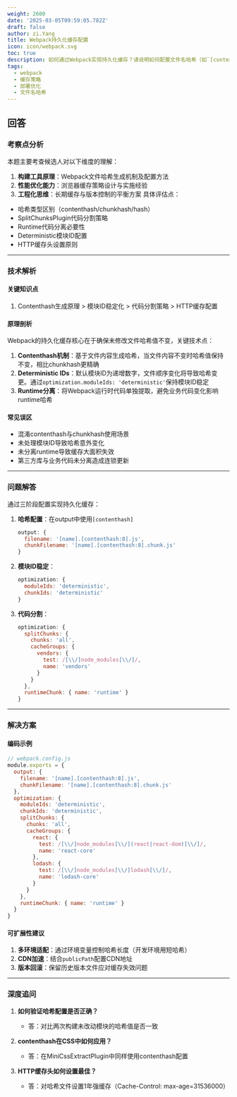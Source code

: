 ```yaml
---
weight: 2600
date: '2025-03-05T09:59:05.782Z'
draft: false
author: zi.Yang
title: Webpack持久化缓存配置
icon: icon/webpack.svg
toc: true
description: 如何通过Webpack实现持久化缓存？请说明如何配置文件名哈希（如`[contenthash]`）以及如何设计缓存策略以提升用户二次加载速度。
tags:
  - webpack
  - 缓存策略
  - 部署优化
  - 文件名哈希
---
```


## 回答

### 考察点分析

本题主要考查候选人对以下维度的理解：

1. **构建工具原理**：Webpack文件哈希生成机制及配置方法
2. **性能优化能力**：浏览器缓存策略设计与实施经验
3. **工程化思维**：长期缓存与版本控制的平衡方案
具体评估点：

- 哈希类型区别（contenthash/chunkhash/hash）
- SplitChunksPlugin代码分割策略
- Runtime代码分离必要性
- Deterministic模块ID配置
- HTTP缓存头设置原则

---

### 技术解析

#### 关键知识点

1. Contenthash生成原理 > 模块ID稳定化 > 代码分割策略 > HTTP缓存配置

#### 原理剖析

Webpack的持久化缓存核心在于确保未修改文件哈希值不变，关键技术点：

1. **Contenthash机制**：基于文件内容生成哈希，当文件内容不变时哈希值保持不变，相比chunkhash更精确
2. **Deterministic IDs**：默认模块ID为递增数字，文件顺序变化将导致哈希变更。通过`optimization.moduleIds: 'deterministic'`保持模块ID稳定
3. **Runtime分离**：将Webpack运行时代码单独提取，避免业务代码变化影响runtime哈希

#### 常见误区

- 混淆contenthash与chunkhash使用场景
- 未处理模块ID导致哈希意外变化
- 未分离runtime导致缓存大面积失效
- 第三方库与业务代码未分离造成连锁更新

---

### 问题解答

通过三阶段配置实现持久化缓存：

1. **哈希配置**：在output中使用`[contenthash]`

   ```javascript
   output: {
     filename: '[name].[contenthash:8].js',
     chunkFilename: '[name].[contenthash:8].chunk.js'
   }
   ```

2. **模块ID稳定**：

   ```javascript
   optimization: {
     moduleIds: 'deterministic',
     chunkIds: 'deterministic'
   }
   ```

3. **代码分割**：

   ```javascript
   optimization: {
     splitChunks: {
       chunks: 'all',
       cacheGroups: {
         vendors: {
           test: /[\\/]node_modules[\\/]/,
           name: 'vendors'
         }
       }
     },
     runtimeChunk: { name: 'runtime' }
   }
   ```

---

### 解决方案

#### 编码示例

```javascript
// webpack.config.js
module.exports = {
  output: {
    filename: '[name].[contenthash:8].js',
    chunkFilename: '[name].[contenthash:8].chunk.js'
  },
  optimization: {
    moduleIds: 'deterministic',
    chunkIds: 'deterministic',
    splitChunks: {
      chunks: 'all',
      cacheGroups: {
        react: {
          test: /[\\/]node_modules[\\/](react|react-dom)[\\/]/,
          name: 'react-core'
        },
        lodash: {
          test: /[\\/]node_modules[\\/]lodash[\\/]/,
          name: 'lodash-core'
        }
      }
    },
    runtimeChunk: { name: 'runtime' }
  }
}
```

#### 可扩展性建议

1. **多环境适配**：通过环境变量控制哈希长度（开发环境用短哈希）
2. **CDN加速**：结合`publicPath`配置CDN地址
3. **版本回滚**：保留历史版本文件应对缓存失效问题

---

### 深度追问

1. **如何验证哈希配置是否正确？**
   - 答：对比两次构建未改动模块的哈希值是否一致

2. **contenthash在CSS中如何应用？**
   - 答：在MiniCssExtractPlugin中同样使用contenthash配置

3. **HTTP缓存头如何设置最佳？**
   - 答：对哈希文件设置1年强缓存（Cache-Control: max-age=31536000）
